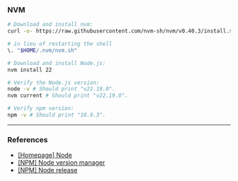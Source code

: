 ### NVM

```bash
# Download and install nvm:
curl -o- https://raw.githubusercontent.com/nvm-sh/nvm/v0.40.3/install.sh | bash

# in lieu of restarting the shell
\. "$HOME/.nvm/nvm.sh"

# Download and install Node.js:
nvm install 22

# Verify the Node.js version:
node -v # Should print "v22.19.0".
nvm current # Should print "v22.19.0".

# Verify npm version:
npm -v # Should print "10.9.3".
```

---

### References

- [[Homepage] Node](https://nodejs.org/en/download/)
- [[NPM] Node version manager](https://github.com/nvm-sh/nvm)
- [[NPM] Node release](https://github.com/nodejs/node/releases)
